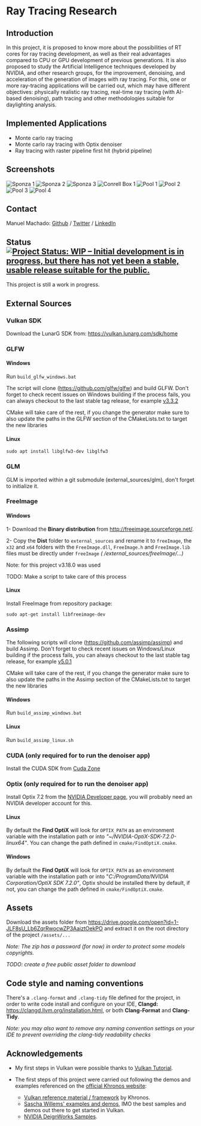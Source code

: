 # Ray Tracing Research

## Introduction

In this project, it is proposed to know more about the possibilities of RT cores for ray tracing development, as well as
their real advantages compared to CPU or GPU development of previous generations. It is also proposed to study the
Artificial Intelligence techniques developed by NVIDIA, and other research groups, for the improvement, denoising, and
acceleration of the generation of images with ray tracing. For this, one or more ray-tracing applications will be
carried out, which may have different objectives: physically realistic ray tracing, real-time ray tracing (with AI-based
denoising), path tracing and other methodologies suitable for daylighting analysis.

## Implemented Applications

* Monte carlo ray tracing
* Monte carlo ray tracing with Optix denoiser
* Ray tracing with raster pipeline first hit (hybrid pipeline)

## Screenshots

![Sponza 1](/screenshots/sponza_1.png?raw=true)
![Sponza 2](/screenshots/sponza_2.png?raw=true)
![Sponza 3](/screenshots/sponza_3.png?raw=true)
![Conrell Box 1](/screenshots/cornell_box_1.png?raw=true)
![Pool 1](/screenshots/pool_1.png?raw=true)
![Pool 2](/screenshots/pool_2.png?raw=true)
![Pool 3](/screenshots/pool_3.png?raw=true)
![Pool 4](/screenshots/pool_4.png?raw=true)

## Contact

Manuel Machado: [Github](https://github.com/manueme) / [Twitter](https://twitter.com/Manueme7)
/ [LinkedIn](https://www.linkedin.com/in/manueme/)

## Status <a href="https://www.repostatus.org/#wip"><img src="https://www.repostatus.org/badges/latest/wip.svg" alt="Project Status: WIP – Initial development is in progress, but there has not yet been a stable, usable release suitable for the public." /></a>

This project is still a work in progress.

## External Sources

### Vulkan SDK

Download the LunarG SDK from: https://vulkan.lunarg.com/sdk/home

### GLFW

#### Windows

Run `build_glfw_windows.bat`

The script will clone (https://github.com/glfw/glfw) and build GLFW. Don't forget to check recent issues on Windows
building if the process fails, you can always checkout to the last stable tag release, for example
[v3.3.2](https://github.com/glfw/glfw/commit/0a49ef0a00baa3ab520ddc452f0e3b1e099c5589)

CMake will take care of the rest, if you change the generator make sure to also update the paths in the GLFW section of
the CMakeLists.txt to target the new libraries

#### Linux

`sudo apt install libglfw3-dev libglfw3`

### GLM

GLM is imported within a git submodule (external_sources/glm), don't forget to initialize it.

### FreeImage

#### Windows

1- Download the **Binary distribution** from http://freeimage.sourceforge.net/.

2- Copy the **Dist** folder to `external_sources` and rename it to `freeImage`, the `x32` and `x64` folders with
the `FreeImage.dll`, `FreeImage.h` and `FreeImage.lib` files must be directly under `freeImage` _(
/external_sources/freeImage/...)_

Note: for this project v3.18.0 was used

TODO: Make a script to take care of this process

#### Linux

Install FreeImage from repository package:

`sudo apt-get install libfreeimage-dev`

### Assimp

The following scripts will clone (https://github.com/assimp/assimp) and build Assimp. Don't forget to check recent issues on
Windows/Linux building if the process fails, you can always checkout to the last stable tag release, for example
[v5.0.1](https://github.com/assimp/assimp/commit/8f0c6b04b2257a520aaab38421b2e090204b69df)

CMake will take care of the rest, if you change the generator make sure to also update the paths in the Assimp section
of the CMakeLists.txt to target the new libraries

#### Windows

Run `build_assimp_windows.bat`

#### Linux

Run `build_assimp_linux.sh`

### CUDA (only required for to run the denoiser app)

Install the CUDA SDK from [Cuda Zone](https://developer.nvidia.com/cuda-zone)

### Optix (only required for to run the denoiser app)

Install Optix 7.2 from the [NVIDIA Developer page](https://developer.nvidia.com/designworks/optix/download), you will
probably need an NVIDIA developer account for this.

#### Linux

By default the **Find OptiX** will look for `OPTIX_PATH` as an environment variable with the installation path or
into _"~/NVIDIA-OptiX-SDK-7.2.0-linux64"_. You can change the path defined in `cmake/FindOptiX.cmake`.

#### Windows

By default the **Find OptiX** will look for `OPTIX_PATH` as an environment variable with the installation path or
into "_C:/ProgramData/NVIDIA Corporation/OptiX SDK 7.2.0"_, Optix should be installed there by default, if not, you can
change the path defined in `cmake/FindOptiX.cmake`.

## Assets

Download the assets folder from https://drive.google.com/open?id=1-JLF8sU_Lb6ZqrRwocwZP3AaiztOekPO
and extract it on the root directory of the project ```/assets/...```

_Note: The zip has a password (for now) in order to protect some models copyrights._

_TODO: create a free public asset folder to download_

## Code style and naming conventions

There's a `.clang-format` and `.clang-tidy` file defined for the project, in order to write code install and configure
on your IDE, **Clangd:** https://clangd.llvm.org/installation.html, or both **Clang-Format** and **Clang-Tidy**.

*Note: you may also want to remove any naming convention settings on your IDE to prevent overriding the clang-tidy
readability checks*

## Acknowledgements

* My first steps in Vulkan were possible thanks to [Vulkan Tutorial](https://vulkan-tutorial.com/).

* The first steps of this project were carried out following the demos and examples referenced on
  the [official Khronos website](https://www.khronos.org/vulkan):
    * [Vulkan reference material / framework](https://github.com/KhronosGroup/Vulkan-Samples) by Khronos.
    * [Sascha Willems' examples and demos](https://github.com/SaschaWillems/Vulkan), IMO the best samples and demos out
      there to get started in Vulkan.
    * [NVIDIA DeignWorks Samples](https://github.com/nvpro-samples).
